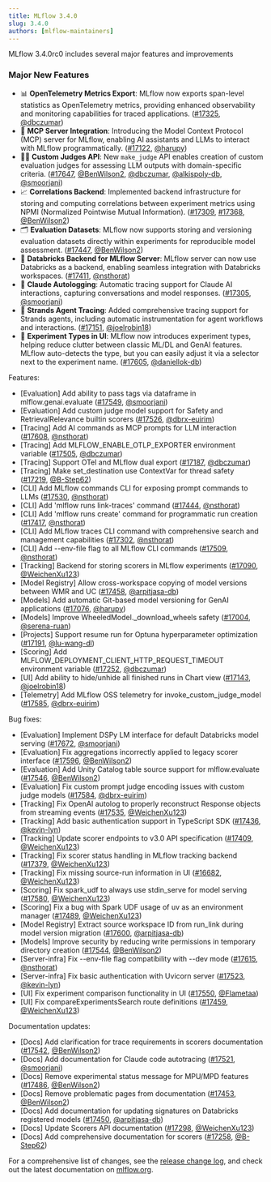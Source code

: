 ```yaml
---
title: MLflow 3.4.0
slug: 3.4.0
authors: [mlflow-maintainers]
---
```


MLflow 3.4.0rc0 includes several major features and improvements

### Major New Features

- 📊 **OpenTelemetry Metrics Export**: MLflow now exports span-level statistics as OpenTelemetry metrics, providing enhanced observability and monitoring capabilities for traced applications. ([#17325](https://github.com/mlflow/mlflow/pull/17325), [@dbczumar](https://github.com/dbczumar))
- 🤖 **MCP Server Integration**: Introducing the Model Context Protocol (MCP) server for MLflow, enabling AI assistants and LLMs to interact with MLflow programmatically. ([#17122](https://github.com/mlflow/mlflow/pull/17122), [@harupy](https://github.com/harupy))
- 🧑‍⚖️ **Custom Judges API**: New `make_judge` API enables creation of custom evaluation judges for assessing LLM outputs with domain-specific criteria. ([#17647](https://github.com/mlflow/mlflow/pull/17647), [@BenWilson2](https://github.com/BenWilson2), [@dbczumar](https://github.com/dbczumar), [@alkispoly-db](https://github.com/alkispoly-db), [@smoorjani](https://github.com/smoorjani))
- 📈 **Correlations Backend**: Implemented backend infrastructure for storing and computing correlations between experiment metrics using NPMI (Normalized Pointwise Mutual Information). ([#17309](https://github.com/mlflow/mlflow/pull/17309), [#17368](https://github.com/mlflow/mlflow/pull/17368), [@BenWilson2](https://github.com/BenWilson2))
- 🗂️ **Evaluation Datasets**: MLflow now supports storing and versioning evaluation datasets directly within experiments for reproducible model assessment. ([#17447](https://github.com/mlflow/mlflow/pull/17447), [@BenWilson2](https://github.com/BenWilson2))
- 🔗 **Databricks Backend for MLflow Server**: MLflow server can now use Databricks as a backend, enabling seamless integration with Databricks workspaces. ([#17411](https://github.com/mlflow/mlflow/pull/17411), [@nsthorat](https://github.com/nsthorat))
- 🤖 **Claude Autologging**: Automatic tracing support for Claude AI interactions, capturing conversations and model responses. ([#17305](https://github.com/mlflow/mlflow/pull/17305), [@smoorjani](https://github.com/smoorjani))
- 🌊 **Strands Agent Tracing**: Added comprehensive tracing support for Strands agents, including automatic instrumentation for agent workflows and interactions. ([#17151](https://github.com/mlflow/mlflow/pull/17151), [@joelrobin18](https://github.com/joelrobin18))
- 🧪 **Experiment Types in UI**: MLflow now introduces experiment types, helping reduce clutter between classic ML/DL and GenAI features. MLflow auto-detects the type, but you can easily adjust it via a selector next to the experiment name. ([#17605](https://github.com/mlflow/mlflow/pull/17605), [@daniellok-db](https://github.com/daniellok-db))

Features:

- [Evaluation] Add ability to pass tags via dataframe in mlflow.genai.evaluate ([#17549](https://github.com/mlflow/mlflow/pull/17549), [@smoorjani](https://github.com/smoorjani))
- [Evaluation] Add custom judge model support for Safety and RetrievalRelevance builtin scorers ([#17526](https://github.com/mlflow/mlflow/pull/17526), [@dbrx-euirim](https://github.com/dbrx-euirim))
- [Tracing] Add AI commands as MCP prompts for LLM interaction ([#17608](https://github.com/mlflow/mlflow/pull/17608), [@nsthorat](https://github.com/nsthorat))
- [Tracing] Add MLFLOW_ENABLE_OTLP_EXPORTER environment variable ([#17505](https://github.com/mlflow/mlflow/pull/17505), [@dbczumar](https://github.com/dbczumar))
- [Tracing] Support OTel and MLflow dual export ([#17187](https://github.com/mlflow/mlflow/pull/17187), [@dbczumar](https://github.com/dbczumar))
- [Tracing] Make set_destination use ContextVar for thread safety ([#17219](https://github.com/mlflow/mlflow/pull/17219), [@B-Step62](https://github.com/B-Step62))
- [CLI] Add MLflow commands CLI for exposing prompt commands to LLMs ([#17530](https://github.com/mlflow/mlflow/pull/17530), [@nsthorat](https://github.com/nsthorat))
- [CLI] Add 'mlflow runs link-traces' command ([#17444](https://github.com/mlflow/mlflow/pull/17444), [@nsthorat](https://github.com/nsthorat))
- [CLI] Add 'mlflow runs create' command for programmatic run creation ([#17417](https://github.com/mlflow/mlflow/pull/17417), [@nsthorat](https://github.com/nsthorat))
- [CLI] Add MLflow traces CLI command with comprehensive search and management capabilities ([#17302](https://github.com/mlflow/mlflow/pull/17302), [@nsthorat](https://github.com/nsthorat))
- [CLI] Add --env-file flag to all MLflow CLI commands ([#17509](https://github.com/mlflow/mlflow/pull/17509), [@nsthorat](https://github.com/nsthorat))
- [Tracking] Backend for storing scorers in MLflow experiments ([#17090](https://github.com/mlflow/mlflow/pull/17090), [@WeichenXu123](https://github.com/WeichenXu123))
- [Model Registry] Allow cross-workspace copying of model versions between WMR and UC ([#17458](https://github.com/mlflow/mlflow/pull/17458), [@arpitjasa-db](https://github.com/arpitjasa-db))
- [Models] Add automatic Git-based model versioning for GenAI applications ([#17076](https://github.com/mlflow/mlflow/pull/17076), [@harupy](https://github.com/harupy))
- [Models] Improve WheeledModel.\_download_wheels safety ([#17004](https://github.com/mlflow/mlflow/pull/17004), [@serena-ruan](https://github.com/serena-ruan))
- [Projects] Support resume run for Optuna hyperparameter optimization ([#17191](https://github.com/mlflow/mlflow/pull/17191), [@lu-wang-dl](https://github.com/lu-wang-dl))
- [Scoring] Add MLFLOW_DEPLOYMENT_CLIENT_HTTP_REQUEST_TIMEOUT environment variable ([#17252](https://github.com/mlflow/mlflow/pull/17252), [@dbczumar](https://github.com/dbczumar))
- [UI] Add ability to hide/unhide all finished runs in Chart view ([#17143](https://github.com/mlflow/mlflow/pull/17143), [@joelrobin18](https://github.com/joelrobin18))
- [Telemetry] Add MLflow OSS telemetry for invoke_custom_judge_model ([#17585](https://github.com/mlflow/mlflow/pull/17585), [@dbrx-euirim](https://github.com/dbrx-euirim))

Bug fixes:

- [Evaluation] Implement DSPy LM interface for default Databricks model serving ([#17672](https://github.com/mlflow/mlflow/pull/17672), [@smoorjani](https://github.com/smoorjani))
- [Evaluation] Fix aggregations incorrectly applied to legacy scorer interface ([#17596](https://github.com/mlflow/mlflow/pull/17596), [@BenWilson2](https://github.com/BenWilson2))
- [Evaluation] Add Unity Catalog table source support for mlflow.evaluate ([#17546](https://github.com/mlflow/mlflow/pull/17546), [@BenWilson2](https://github.com/BenWilson2))
- [Evaluation] Fix custom prompt judge encoding issues with custom judge models ([#17584](https://github.com/mlflow/mlflow/pull/17584), [@dbrx-euirim](https://github.com/dbrx-euirim))
- [Tracking] Fix OpenAI autolog to properly reconstruct Response objects from streaming events ([#17535](https://github.com/mlflow/mlflow/pull/17535), [@WeichenXu123](https://github.com/WeichenXu123))
- [Tracking] Add basic authentication support in TypeScript SDK ([#17436](https://github.com/mlflow/mlflow/pull/17436), [@kevin-lyn](https://github.com/kevin-lyn))
- [Tracking] Update scorer endpoints to v3.0 API specification ([#17409](https://github.com/mlflow/mlflow/pull/17409), [@WeichenXu123](https://github.com/WeichenXu123))
- [Tracking] Fix scorer status handling in MLflow tracking backend ([#17379](https://github.com/mlflow/mlflow/pull/17379), [@WeichenXu123](https://github.com/WeichenXu123))
- [Tracking] Fix missing source-run information in UI ([#16682](https://github.com/mlflow/mlflow/pull/16682), [@WeichenXu123](https://github.com/WeichenXu123))
- [Scoring] Fix spark_udf to always use stdin_serve for model serving ([#17580](https://github.com/mlflow/mlflow/pull/17580), [@WeichenXu123](https://github.com/WeichenXu123))
- [Scoring] Fix a bug with Spark UDF usage of uv as an environment manager ([#17489](https://github.com/mlflow/mlflow/pull/17489), [@WeichenXu123](https://github.com/WeichenXu123))
- [Model Registry] Extract source workspace ID from run_link during model version migration ([#17600](https://github.com/mlflow/mlflow/pull/17600), [@arpitjasa-db](https://github.com/arpitjasa-db))
- [Models] Improve security by reducing write permissions in temporary directory creation ([#17544](https://github.com/mlflow/mlflow/pull/17544), [@BenWilson2](https://github.com/BenWilson2))
- [Server-infra] Fix --env-file flag compatibility with --dev mode ([#17615](https://github.com/mlflow/mlflow/pull/17615), [@nsthorat](https://github.com/nsthorat))
- [Server-infra] Fix basic authentication with Uvicorn server ([#17523](https://github.com/mlflow/mlflow/pull/17523), [@kevin-lyn](https://github.com/kevin-lyn))
- [UI] Fix experiment comparison functionality in UI ([#17550](https://github.com/mlflow/mlflow/pull/17550), [@Flametaa](https://github.com/Flametaa))
- [UI] Fix compareExperimentsSearch route definitions ([#17459](https://github.com/mlflow/mlflow/pull/17459), [@WeichenXu123](https://github.com/WeichenXu123))

Documentation updates:

- [Docs] Add clarification for trace requirements in scorers documentation ([#17542](https://github.com/mlflow/mlflow/pull/17542), [@BenWilson2](https://github.com/BenWilson2))
- [Docs] Add documentation for Claude code autotracing ([#17521](https://github.com/mlflow/mlflow/pull/17521), [@smoorjani](https://github.com/smoorjani))
- [Docs] Remove experimental status message for MPU/MPD features ([#17486](https://github.com/mlflow/mlflow/pull/17486), [@BenWilson2](https://github.com/BenWilson2))
- [Docs] Remove problematic pages from documentation ([#17453](https://github.com/mlflow/mlflow/pull/17453), [@BenWilson2](https://github.com/BenWilson2))
- [Docs] Add documentation for updating signatures on Databricks registered models ([#17450](https://github.com/mlflow/mlflow/pull/17450), [@arpitjasa-db](https://github.com/arpitjasa-db))
- [Docs] Update Scorers API documentation ([#17298](https://github.com/mlflow/mlflow/pull/17298), [@WeichenXu123](https://github.com/WeichenXu123))
- [Docs] Add comprehensive documentation for scorers ([#17258](https://github.com/mlflow/mlflow/pull/17258), [@B-Step62](https://github.com/B-Step62))

For a comprehensive list of changes, see the [release change log](https://github.com/mlflow/mlflow/releases/tag/v3.4.0), and check out the latest documentation on [mlflow.org](http://mlflow.org/).
